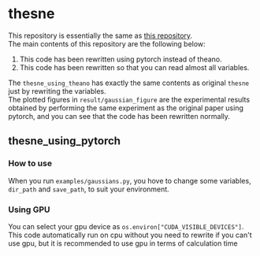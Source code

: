 # thesne
This repository is essentially the same as [this repository](https://github.com/paulorauber/thesne).  
The main contents of this repository are the following below:

1. This code has been rewritten using pytorch instead of theano.
2. This code has been rewritten so that you can read almost all variables.

The `thesne_using_theano` has exactly the same contents as original `thesne` just by rewriting the variables.  
The plotted figures in `result/gaussian_figure` are the experimental results obtained by performing the same experiment as the original paper using pytorch, and
you can see that the code has been rewritten normally.


## thesne_using_pytorch
### How to use
When you run `examples/gaussians.py`, you hove to change some variables, `dir_path` and `save_path`, to suit your environment.

### Using GPU
You can select your gpu device as `os.environ["CUDA_VISIBLE_DEVICES"]`.  
This code automatically run on cpu without you need to rewrite if you can't use gpu, but it is recommended to use gpu in terms of calculation time 